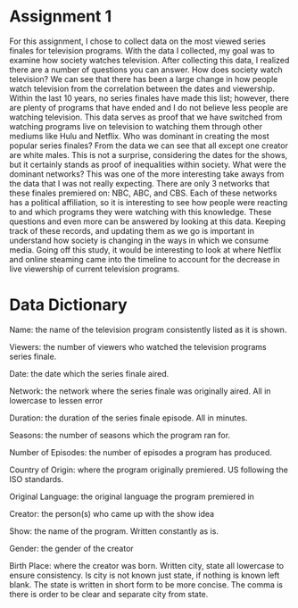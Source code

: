 # Assignment 1
For this assignment, I chose to collect data on the most viewed series finales for television programs. With the data I collected, my goal was to examine how society watches television. After collecting this data, I realized there are a number of questions you can answer. 		How does society watch television? We can see that there has been a large change in how people watch television from the correlation between the dates and viewership. Within the last 10 years, no series finales have made this list; however, there are plenty of programs that have ended and I do not believe less people are watching television. This data serves as proof that we have switched from watching programs live on television to watching them through other mediums like Hulu and Netflix. Who was dominant in creating the most popular series finales? From the data we can see that all except one creator are white males. This is not a surprise, considering the dates for the shows, but it certainly stands as proof of inequalities within society. What were the dominant networks? This was one of the more interesting take aways from the data that I was not really expecting. There are only 3 networks that these finales premiered on: NBC, ABC, and CBS. Each of these networks has a political affiliation, so it is interesting to see how people were reacting to and which programs they were watching with this knowledge. These questions and even more can be answered by looking at this data. Keeping track of these records, and updating them as we go is important in understand how society is changing in the ways in which we consume media. Going off this study, it would be interesting to look at where Netflix and online steaming came into the timeline to account for the decrease in live viewership of current television programs. 

 
# Data Dictionary 

Name: the name of the television program consistently listed as it is shown. 

Viewers: the number of viewers who watched the television programs series finale. 

Date: the date which the series finale aired. 

Network: the network where the series finale was originally aired. All in lowercase to lessen error 

Duration: the duration of the series finale episode. All in minutes. 

Seasons: the number of seasons which the program ran for. 

Number of Episodes: the number of episodes a program has produced. 

Country of Origin: where the program originally premiered. US following the ISO standards. 

Original Language: the original language the program premiered in 

Creator: the person(s) who came up with the show idea 

Show: the name of the program. Written constantly as is.  

Gender: the gender of the creator

Birth Place: where the creator was born. Written city, state all lowercase to ensure consistency. Is city is not known just state, if nothing is known left blank. The state is written in short form to be more concise. The comma is there is order to be clear and separate city from state. 
